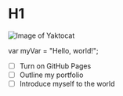 # H1
![Image of Yaktocat](https://octodex.github.com/images/yaktocat.png)

var myVar = "Hello, world!";
- [ ] Turn on GitHub Pages
- [ ] Outline my portfolio
- [ ] Introduce myself to the world

